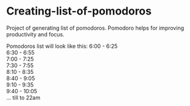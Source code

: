 # Creating-list-of-pomodoros
Project of generating list of pomodoros. Pomodoro helps for improving productivity and focus.

Pomodoros list will look like this:
6:00 - 6:25<br />
6:30 - 6:55<br />
7:00 - 7:25<br />
7:30 - 7:55<br />
8:10 - 8:35<br />
8:40 - 9:05<br />
9:10 - 9:35<br />
9:40 - 10:05<br />
...
till to 22am
